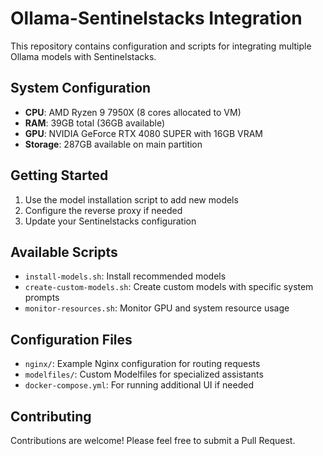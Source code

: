 # Ollama-Sentinelstacks Integration

This repository contains configuration and scripts for integrating multiple Ollama models with Sentinelstacks.

## System Configuration

- **CPU**: AMD Ryzen 9 7950X (8 cores allocated to VM)
- **RAM**: 39GB total (36GB available)
- **GPU**: NVIDIA GeForce RTX 4080 SUPER with 16GB VRAM
- **Storage**: 287GB available on main partition

## Getting Started

1. Use the model installation script to add new models
2. Configure the reverse proxy if needed
3. Update your Sentinelstacks configuration

## Available Scripts

- `install-models.sh`: Install recommended models
- `create-custom-models.sh`: Create custom models with specific system prompts
- `monitor-resources.sh`: Monitor GPU and system resource usage

## Configuration Files

- `nginx/`: Example Nginx configuration for routing requests
- `modelfiles/`: Custom Modelfiles for specialized assistants
- `docker-compose.yml`: For running additional UI if needed

## Contributing

Contributions are welcome! Please feel free to submit a Pull Request.